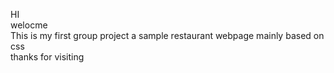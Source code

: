 HI <br>
welocme<br>
This is my first group project a sample restaurant webpage mainly based on css<br>
thanks for visiting
